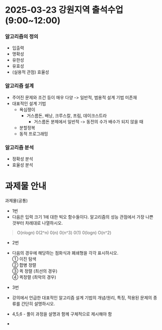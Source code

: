 # 2025-03-23 강원지역 출석수업 (9:00~12:00)


### 알고리즘의 정의
* 입출력
* 명확성
* 유한성
* 유효성
* (실용적 관점) 효율성

### 알고리즘 설계 
* 주어진 문제와 조건 등이 매우 다양 -> 일반적, 범용적 설계 기법 미존재
* 대표적인 설계 기법
  * 욕심쟁이
    * 거스름돈, 배낭, 크루스칼, 프림, 데이크스트라
      * 거스름돈 분제에서 일반적 -> 동전의 수가 배수가 되지 않을 때 
  * 분할정복
  * 동적 프로그래밍

### 알고리즘 분석
* 정확성 분석
* 효율성 분석

# 과제물 안내

과제물(공통)
* 1번 
* 다음은 입력 크기 1에 대한 빅오 함수들이다. 알고리즘의 성능 관점에서 가장 나쁜 것부터 차례대로 나열하시오.
> O(nlogn) 0(2^n) 0(n) 0(n^3) 0(1) 0(logn) O(n^2)

* 2번 
* 다음의 경우에 해당하는 점화식과 폐쇄형을 각각 표시하시오.  
① 이진 탐색  
② 합병 정렬  
③ 퀵 정렬 (최선의 경우)  
④ 퀵정렬 (최악의 경우)  


* 3번 
* 강의에서 언급한 대표적인 알고리즘 설계 기법의 개념/원리, 특징, 적용된 문제의 종류를 간단히 설명하시오.

* 4,5,6 - 풀이 과정을 설명과 함께 구체적으로 제시해야 함
* 